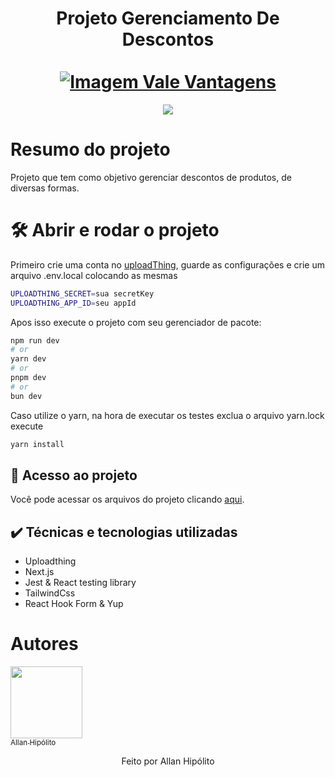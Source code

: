 <div align="center">
  <h1 align="center">
    Projeto Gerenciamento De Descontos
    <br />
    <br />
    <a href="">
      <img src="https://smartranking-hipolito.s3.sa-east-1.amazonaws.com/Imagem.png" alt="Imagem Vale Vantagens">
    </a>
  </h1>
</div>

<p align="center">
<img loading="lazy" src="http://img.shields.io/static/v1?label=STATUS&message=CONCLUIDO&color=GREEN&style=for-the-badge"/>
</p>

# Resumo do projeto
Projeto que tem como objetivo gerenciar descontos de produtos, de diversas formas.

# 🛠️ Abrir e rodar o projeto

Primeiro crie uma conta no [uploadThing](https://uploadthing.com/), guarde as configurações e crie um arquivo .env.local colocando as mesmas

```bash
UPLOADTHING_SECRET=sua secretKey
UPLOADTHING_APP_ID=seu appId
```
Apos isso execute o projeto com seu gerenciador de pacote:
```bash
npm run dev
# or
yarn dev
# or
pnpm dev
# or
bun dev
```

Caso utilize o yarn, na hora de executar os testes exclua o arquivo yarn.lock execute 
```bash
yarn install
```


## 📁 Acesso ao projeto
Você pode acessar os arquivos do projeto clicando [aqui](https://github.com/allanwalker23/cresce_cuts/tree/allan_hipolito).

## ✔️ Técnicas e tecnologias utilizadas

- Uploadthing
- Next.js
- Jest & React testing library
- TailwindCss
- React Hook Form & Yup



# Autores

[<img loading="lazy" src="https://avatars.githubusercontent.com/u/45522944?v=4" width=115><br><sub>Allan Hipólito </sub>](https://github.com/allanwalker23) 


<p align="center">
  Feito por Allan Hipólito
</p>

